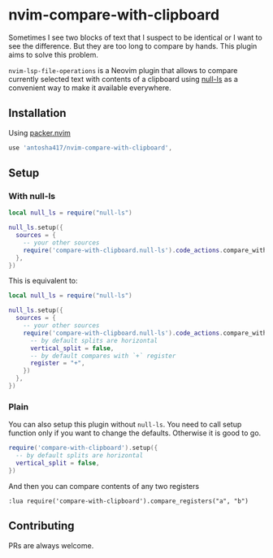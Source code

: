 # nvim-compare-with-clipboard

Sometimes I see two blocks of text that I suspect to be identical or I want to see the difference. But they are too long to compare by hands.
This plugin aims to solve this problem.

`nvim-lsp-file-operations` is a Neovim plugin that allows to compare currently selected text with contents of a clipboard using [null-ls](https://github.com/jose-elias-alvarez/null-ls.nvim) as a convenient way to make it available everywhere.


## Installation
Using [packer.nvim](https://github.com/wbthomason/packer.nvim)

```lua
use 'antosha417/nvim-compare-with-clipboard',
```

## Setup
### With null-ls
```lua
local null_ls = require("null-ls")

null_ls.setup({
  sources = {
    -- your other sources
    require('compare-with-clipboard.null-ls').code_actions.compare_with_clipboard()
  },
})
```
This is equivalent to:
```lua
local null_ls = require("null-ls")

null_ls.setup({
  sources = {
    -- your other sources
    require('compare-with-clipboard.null-ls').code_actions.compare_with_clipboard({
      -- by default splits are horizontal
      vertical_split = false,
      -- by default compares with `+` register
      register = "+",
    })
  },
})
```
### Plain
You can also setup this plugin without `null-ls`. You need to call setup function only if you want to change the defaults. Otherwise it is good to go.
```lua
require('compare-with-clipboard').setup({
  -- by default splits are horizontal
  vertical_split = false,
})
```
And then you can compare contents of any two registers
```vim
:lua require('compare-with-clipboard').compare_registers("a", "b")
```

## Contributing
PRs are always welcome.

